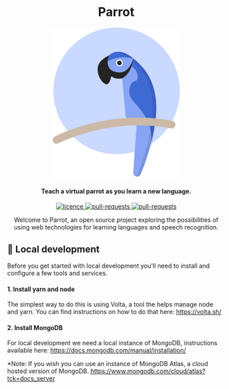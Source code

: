 <h1 align="center">Parrot</h1>
<p/>
<p align="center">
<img src="./parrot.svg" alt="name"/>
<p/>
<h4 align="center">Teach a virtual parrot as you learn a new language.</h4>

<p align="center">
<a href="https://github.com/RobTF9/parrot/blob/main/LICENSE" target="blank">
<img src="https://img.shields.io/github/license/RobTF9/parrot" alt="licence" />
</a>
<a href="https://github.com/RobTF9/parrot/issues" target="blank">
<img src="https://img.shields.io/github/issues/RobTF9/parrot" alt="pull-requests"/>
</a>
<a href="https://github.com/RobTF9/parrot/pulls" target="blank">
<img src="https://img.shields.io/github/issues-pr/RobTF9/parrot?label=pull%20requests" alt="pull-requests"/>
</a>
</p>

<p align="center">
Welcome to Parrot, an open source project exploring the possibilities of using web technologies for learning languages and speech recognition.
</p>

## :rocket: Local development

Before you get started with local development you'll need to install and configure a few tools and services.

#### 1. Install yarn and node

The simplest way to do this is using Volta, a tool the helps manage node and yarn. You can find instructions on how to do that here: https://volta.sh/

#### 2. Install MongoDB

For local development we need a local instance of MongoDB, instructions available here: https://docs.mongodb.com/manual/installation/

\*Note: If you wish you can use an instance of MongoDB Atlas, a cloud hosted version of MongoDB. https://www.mongodb.com/cloud/atlas?tck=docs_server
